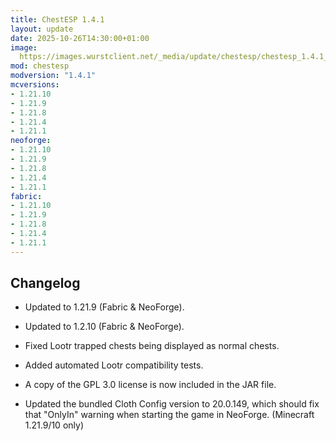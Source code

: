 ```yaml
---
title: ChestESP 1.4.1
layout: update
date: 2025-10-26T14:30:00+01:00
image: 
  https://images.wurstclient.net/_media/update/chestesp/chestesp_1.4.1_540p.webp
mod: chestesp
modversion: "1.4.1"
mcversions:
- 1.21.10
- 1.21.9
- 1.21.8
- 1.21.4
- 1.21.1
neoforge:
- 1.21.10
- 1.21.9
- 1.21.8
- 1.21.4
- 1.21.1
fabric:
- 1.21.10
- 1.21.9
- 1.21.8
- 1.21.4
- 1.21.1
---
```

## Changelog

- Updated to 1.21.9 (Fabric & NeoForge).

- Updated to 1.2.10 (Fabric & NeoForge).

- Fixed Lootr trapped chests being displayed as normal chests.

- Added automated Lootr compatibility tests.

- A copy of the GPL 3.0 license is now included in the JAR file.

- Updated the bundled Cloth Config version to 20.0.149, which should fix that "OnlyIn" warning when starting the game in NeoForge. (Minecraft 1.21.9/10 only)
